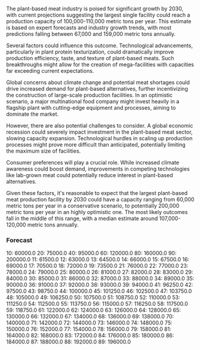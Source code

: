 The plant-based meat industry is poised for significant growth by 2030, with current projections suggesting the largest single facility could reach a production capacity of 100,000-110,000 metric tons per year. This estimate is based on expert forecasts and industry growth trends, with most predictions falling between 67,000 and 159,000 metric tons annually.

Several factors could influence this outcome. Technological advancements, particularly in plant protein texturization, could dramatically improve production efficiency, taste, and texture of plant-based meats. Such breakthroughs might allow for the creation of mega-facilities with capacities far exceeding current expectations.

Global concerns about climate change and potential meat shortages could drive increased demand for plant-based alternatives, further incentivizing the construction of large-scale production facilities. In an optimistic scenario, a major multinational food company might invest heavily in a flagship plant with cutting-edge equipment and processes, aiming to dominate the market.

However, there are also potential challenges to consider. A global economic recession could severely impact investment in the plant-based meat sector, slowing capacity expansion. Technological hurdles in scaling up production processes might prove more difficult than anticipated, potentially limiting the maximum size of facilities.

Consumer preferences will play a crucial role. While increased climate awareness could boost demand, improvements in competing technologies like lab-grown meat could potentially reduce interest in plant-based alternatives.

Given these factors, it's reasonable to expect that the largest plant-based meat production facility by 2030 could have a capacity ranging from 60,000 metric tons per year in a conservative scenario, to potentially 200,000 metric tons per year in an highly optimistic one. The most likely outcomes fall in the middle of this range, with a median estimate around 107,000-120,000 metric tons annually.

### Forecast

10: 60000.0
20: 75000.0
40: 95000.0
60: 120000.0
80: 160000.0
90: 200000.0
11: 61500.0
12: 63000.0
13: 64500.0
14: 66000.0
15: 67500.0
16: 69000.0
17: 70500.0
18: 72000.0
19: 73500.0
21: 76000.0
22: 77000.0
23: 78000.0
24: 79000.0
25: 80000.0
26: 81000.0
27: 82000.0
28: 83000.0
29: 84000.0
30: 85000.0
31: 86000.0
32: 87000.0
33: 88000.0
34: 89000.0
35: 90000.0
36: 91000.0
37: 92000.0
38: 93000.0
39: 94000.0
41: 96250.0
42: 97500.0
43: 98750.0
44: 100000.0
45: 101250.0
46: 102500.0
47: 103750.0
48: 105000.0
49: 106250.0
50: 107500.0
51: 108750.0
52: 110000.0
53: 111250.0
54: 112500.0
55: 113750.0
56: 115000.0
57: 116250.0
58: 117500.0
59: 118750.0
61: 122000.0
62: 124000.0
63: 126000.0
64: 128000.0
65: 130000.0
66: 132000.0
67: 134000.0
68: 136000.0
69: 138000.0
70: 140000.0
71: 142000.0
72: 144000.0
73: 146000.0
74: 148000.0
75: 150000.0
76: 152000.0
77: 154000.0
78: 156000.0
79: 158000.0
81: 164000.0
82: 168000.0
83: 172000.0
84: 176000.0
85: 180000.0
86: 184000.0
87: 188000.0
88: 192000.0
89: 196000.0